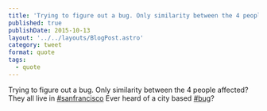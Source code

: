 ```yaml
---
title: 'Trying to figure out a bug. Only similarity between the 4 people affected? They all live in #sanfrancisco Ever heard of a city based #bug?'
published: true
publishDate: 2015-10-13
layout: '../../layouts/BlogPost.astro'
category: tweet
format: quote
tags:
  - quote
---
```


Trying to figure out a bug. Only similarity between the 4 people affected? They all live in <a href="https://twitter.com/hashtag/sanfrancisco?src=hash" target="_blank">#sanfrancisco</a> Ever heard of a city based <a href="https://twitter.com/hashtag/bug?src=hash" target="_blank">#bug</a>?
